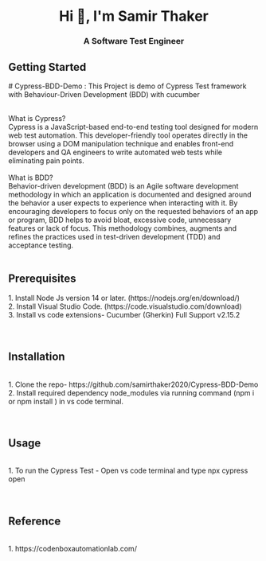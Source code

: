 <h1 align="center">Hi 👋, I'm Samir Thaker</h1>
<h3 align="center">A Software Test Engineer</h3>
<h2>Getting Started</h2>
# Cypress-BDD-Demo : This Project is demo of Cypress Test framework with Behaviour-Driven Development (BDD) with cucumber<br><br>

What is Cypress?<br>
Cypress is a JavaScript-based end-to-end testing tool designed for modern web test automation. This developer-friendly tool operates directly in the browser using a DOM manipulation technique and enables front-end developers and QA engineers to write automated web tests while eliminating pain points.
<br><br>
What is BDD?<br>
Behavior-driven development (BDD) is an Agile software development methodology in which an application is documented and designed around the behavior a user expects to experience when interacting with it. By encouraging developers to focus only on the requested behaviors of an app or program, BDD helps to avoid bloat, excessive code, unnecessary features or lack of focus. This methodology combines, augments and refines the practices used in test-driven development (TDD) and acceptance testing.
<br><br>
<h2>Prerequisites</h2>
1. Install Node Js version 14 or later. (https://nodejs.org/en/download/)<br>
2. Install Visual Studio Code. (https://code.visualstudio.com/download)<br>
3. Install vs code extensions- Cucumber (Gherkin) Full Support v2.15.2<br>
<br><br>
<h2>Installation</h2><br>
1. Clone the repo- https://github.com/samirthaker2020/Cypress-BDD-Demo<br>
2. Install required dependency node_modules via running command (npm i or npm install ) in vs code terminal.<br>
<br><br>
<h2>Usage</h2><br>
1. To run the Cypress Test - Open vs code terminal and type  npx cypress open<br>
<br><br>
<h2> Reference</h2><br>
1. https://codenboxautomationlab.com/<br>
